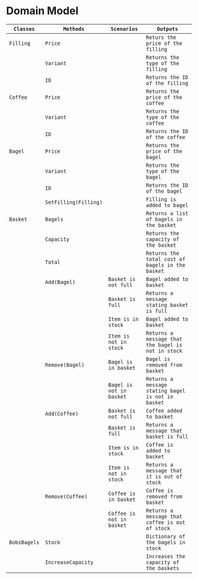 # Domain Model

| `Classes`    | `Methods`            | `Scenarios`              | `Outputs`                                          |
|--------------|----------------------|--------------------------|----------------------------------------------------|
| `Filling`    | `Price`              |                          | `Returs the price of the filling`                  |
|              | `Variant`            |                          | `Returns the type of the filling`                  |
|              | `ID`                 |                          | `Returns the ID of the filling`                    |
| `Coffee`     | `Price`              |                          | `Returns the price of the coffee`                  |
|              | `Variant`            |                          | `Returns the type of the coffee`                   |
|              | `ID`                 |                          | `Returns the ID of the coffee`                     |
| `Bagel`      | `Price`              |                          | `Returns the price of the bagel`                   |
|              | `Variant`            |                          | `Returns the type of the bagel`                    |
|              | `ID`                 |                          | `Returns the ID of the bagel`                      |
|              | `SetFilling(Filling)`|                          | `Filling is added to bagel`                        |
| `Basket`     | `Bagels`             |                          | `Returns a list of bagels in the basket`           |
|              | `Capacity`           |                          | `Returns the capacity of the basket`               |
|              | `Total`              |                          | `Returns the total cost of bagels in the basket`   |
|              | `Add(Bagel)`         | `Basket is not full`     | `Bagel added to basket`                            |
|              |                      | `Basket is full`         | `Returns a message stating basket is full`         |
|              |                      | `Item is in stock`       | `Bagel added to basket`                            |
|              |                      | `Item is not in stock`   | `Returns a message that the bagel is not in stock` |
|              | `Remove(Bagel)`      | `Bagel is in basket`     | `Bagel is removed from basket`                     |
|              |                      | `Bagel is not in basket` | `Returns a message stating bagel is not in basket` |
|              | `Add(Coffee)`        | `Basket is not full`     | `Coffee added to basket`                           |
|              |                      | `Basket is full`         | `Returns a message that basket is full`            |
|              |                      | `Item is in stock`       | `Coffee is added to basket`                        |
|              |                      | `Item is not in stock`   | `Returns a message that it is out of stock`        |
|              | `Remove(Coffee)`     | `Coffee is in basket`    | `Coffee is removed from basket`                    |
|              |                      | `Coffee is not in basket`| `Returns a message that coffee is out of stock`    |
| `BobsBagels` | `Stock`              |                          | `Dictionary of the bagels in stock`                |
|              | `IncreaseCapacity`   |                          | `Increases the capacity of the baskets`            |
